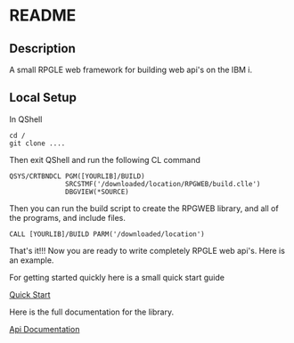 # README

## Description
A small RPGLE web framework for building web api's on the IBM i.

## Local Setup
In QShell
```
cd /
git clone ....
```

Then exit QShell and run the following CL command
```
QSYS/CRTBNDCL PGM([YOURLIB]/BUILD)                        
              SRCSTMF('/downloaded/location/RPGWEB/build.clle')
              DBGVIEW(*SOURCE)                         
```

Then you can run the build script to create the RPGWEB library, and all of the 
programs, and include files.
```
CALL [YOURLIB]/BUILD PARM('/downloaded/location')
```

That's it!!! Now you are ready to write completely RPGLE web api's. Here is 
an example. 

For getting started quickly here is a small quick start guide

[Quick Start](QuickStart.md)

Here is the full documentation for the library.

[Api Documentation](ApiDocumentation.md)